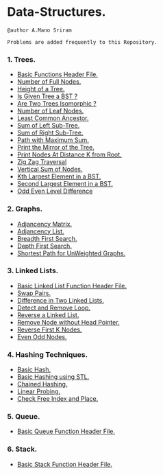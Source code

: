# Data-Structures.

```
@author A.Mano Sriram

Problems are added frequently to this Repository.
```

### 1. Trees.
    
- [Basic Functions Header File.](https://github.com/manosriram/Data-Structures/blob/master/trees/basicTreeTemplate.h)
- [Number of Full Nodes.](https://github.com/manosriram/Data-Structures/blob/master/trees/fullNodes.cpp)
- [Height of a Tree.](https://github.com/manosriram/Data-Structures/blob/master/trees/heightOfATree.cpp)
- [Is Given Tree a BST ?](https://github.com/manosriram/Data-Structures/blob/master/trees/isBST2.cpp)
- [Are Two Trees Isomorphic ?](https://github.com/manosriram/Data-Structures/blob/master/trees/isomorphicOrNot.cpp)
- [Number of Leaf Nodes.](https://github.com/manosriram/Data-Structures/blob/master/trees/leafNodesCount.cpp)
- [Least Common Ancestor.](https://github.com/manosriram/Data-Structures/blob/master/trees/leastCommonAncestor.cpp)
- [Sum of Left Sub-Tree.](https://github.com/manosriram/Data-Structures/blob/master/trees/leftSubTreeSum.cpp)
- [Sum of Right Sub-Tree.](https://github.com/manosriram/Data-Structures/blob/master/trees/rightSubTreeSum.cpp)
- [Path with Maximum Sum.](https://github.com/manosriram/Data-Structures/blob/master/trees/maxSumPath.cpp)
- [Print the Mirror of the Tree.](https://github.com/manosriram/Data-Structures/blob/master/trees/mirrorTree.cpp)
- [Print Nodes At Distance K from Root.](https://github.com/manosriram/Data-Structures/blob/master/trees/nodesAtDistanceK.cpp)
- [Zig Zag Traversal](https://github.com/manosriram/Data-Structures/blob/master/trees/zigZagTraversal.cpp)
- [Vertical Sum of Nodes.](https://github.com/manosriram/Data-Structures/blob/master/trees/verticalSum.cpp)
- [Kth Largest Element in a BST.](https://github.com/manosriram/Data-Structures/blob/master/trees/kthLargestElement.cpp)
- [Second Largest Element in a BST.](https://github.com/manosriram/Data-Structures/blob/master/trees/secondLargest.cpp)
- [Odd Even Level Difference](https://github.com/manosriram/Data-Structures/blob/master/trees/oddEvenLevelDifference.cpp)

### 2. Graphs.

- [Adjancency Matrix.](https://github.com/manosriram/Data-Structures/blob/master/Graphs/AdjacencyGraph.cpp)
- [Adjancency List.](https://github.com/manosriram/Data-Structures/blob/master/Graphs/AdjacencyList.cpp)
- [Breadth First Search.](https://github.com/manosriram/Data-Structures/blob/master/Graphs/BFS.cpp)
- [Depth First Search.](https://github.com/manosriram/Data-Structures/blob/master/Graphs/DFS.cpp)
- [Shortest Path for UnWeighted Graphs.](https://github.com/manosriram/Data-Structures/blob/master/Graphs/shortest_BellmanFord.cpp)

### 3. Linked Lists.

- [Basic Linked List Function Header File.](https://github.com/manosriram/Data-Structures/blob/master/linkedLists/basicActions.h)
- [Swap Pairs.](https://github.com/manosriram/Data-Structures/blob/master/linkedLists/swapPairs.cpp)
- [Difference in Two Linked Lists.](https://github.com/manosriram/Data-Structures/blob/master/linkedLists/difference.cpp)
- [Detect and Remove Loop.](https://github.com/manosriram/Data-Structures/blob/master/linkedLists/detectLoop.cpp)
- [Reverse a Linked List.](https://github.com/manosriram/Data-Structures/blob/master/linkedLists/reverseLinkedList.cpp)
- [Remove Node without Head Pointer.](https://github.com/manosriram/Data-Structures/blob/master/linkedLists/pointersCon.cpp)
- [Reverse First K Nodes.](https://github.com/manosriram/Data-Structures/blob/master/linkedLists/reverseFirstKNodes.cpp)
- [Even Odd Nodes.](https://github.com/manosriram/Data-Structures/blob/master/linkedLists/oddEven.cpp)

### 4. Hashing Techniques.

- [Basic Hash.](https://github.com/manosriram/Data-Structures/blob/master/Hashing/basicHash.cpp)
- [Basic Hashing using STL.](https://github.com/manosriram/Data-Structures/blob/master/Topics/hashTable/hashTable.h)
- [Chained Hashing.](https://github.com/manosriram/Data-Structures/blob/master/Hashing/chainedHash.cpp)
- [Linear Probing.](https://github.com/manosriram/Data-Structures/blob/master/Hashing/linearProbing.cpp)
- [Check Free Index and Place.](https://github.com/manosriram/Data-Structures/blob/master/Hashing/tester.cpp)

### 5. Queue.
- [Basic Queue Function Header File.](https://github.com/manosriram/Data-Structures/tree/master/queue)

### 6. Stack.
- [Basic Stack Function Header File.](https://github.com/manosriram/Data-Structures/tree/master/stacks)
